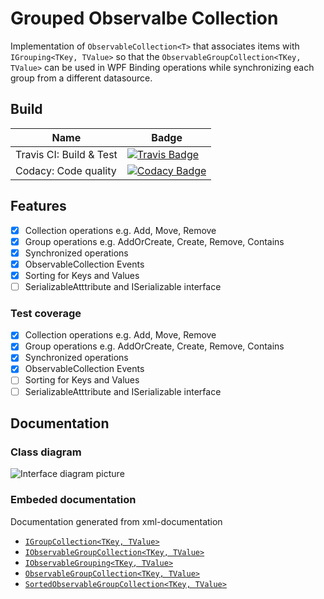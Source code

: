 # Grouped Observalbe Collection

Implementation of `ObservableCollection<T>` that associates items with `IGrouping<TKey, TValue>` so that the `ObservableGroupCollection<TKey, TValue>`  can be used in WPF Binding operations while synchronizing each group from a different datasource.

## Build
| Name | Badge |
| ---- | ---- |
| Travis CI: Build & Test | [![Travis Badge](https://img.shields.io/travis/com/ProphetLamb-Organistion/GroupedObservableCollection)](https://travis-ci.com/github/ProphetLamb-Organistion/GroupedObservableCollection) |
| Codacy: Code quality | [![Codacy Badge](https://app.codacy.com/project/badge/Grade/0bd8fedf894f4625b71e77221dff0976)](https://www.codacy.com/gh/ProphetLamb-Organistion/GroupedObservableCollection/dashboard?utm_source=github.com&amp;utm_medium=referral&amp;utm_content=ProphetLamb-Organistion/GroupedObservableCollection&amp;utm_campaign=Badge_Grade) |

## Features

  - [x] Collection operations e.g. Add, Move, Remove
  - [x] Group operations e.g. AddOrCreate, Create, Remove, Contains
  - [x] Synchronized operations
  - [x] ObservableCollection Events
  - [x] Sorting for Keys and Values
  - [ ] SerializableAtttribute and ISerializable interface

### Test coverage

  - [x] Collection operations e.g. Add, Move, Remove
  - [x] Group operations e.g. AddOrCreate, Create, Remove, Contains
  - [x] Synchronized operations
  - [X] ObservableCollection Events
  - [ ] Sorting for Keys and Values
  - [ ] SerializableAtttribute and ISerializable interface

## Documentation

### Class diagram

![Interface diagram picture](https://i.imgur.com/cwChStn.png)

### Embeded documentation

Documentation generated from xml-documentation

- [`IGroupCollection<TKey, TValue>`](doc/IGroupCollection{TKey-TValue}.md)
- [`IObservableGroupCollection<TKey, TValue>`](doc/IObservableGroupCollection{TKey-TValue}.md)
- [`IObservableGrouping<TKey, TValue>`](doc/IObservableGrouping{TKey-TValue}.md)
- [`ObservableGroupCollection<TKey, TValue>`](doc/ObservableGroupCollection{TKey-TValue}.md)
- [`SortedObservableGroupCollection<TKey, TValue>`](doc/SortedObservableGroupCollection{TKey-TValue}.md)
